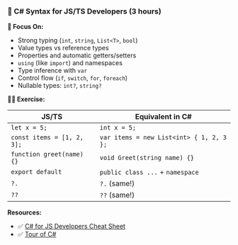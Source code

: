 ### 🔸  C# Syntax for JS/TS Developers (3 hours)

**🧠 Focus On:**

- Strong typing (`int`, `string`, `List<T>`, `bool`)
- Value types vs reference types
- Properties and automatic getters/setters
- `using` (like `import`) and namespaces
- Type inference with `var`
- Control flow (`if`, `switch`, `for`, `foreach`)
- Nullable types: `int?`, `string?`

**👨‍💻 Exercise:**

| JS/TS                      | Equivalent in C#                         |
| -------------------------- | ---------------------------------------- |
| `let x = 5;`               | `int x = 5;`                             |
| `const items = [1, 2, 3];` | `var items = new List<int> { 1, 2, 3 };` |
| `function greet(name) {}`  | `void Greet(string name) {}`             |
| `export default`           | `public class ...` + `namespace`         |
| `?.`                       | `?.` (same!)                             |
| `??`                       | `??` (same!)                             |

**Resources:**

- ✅ [C# for JS Developers Cheat Sheet](https://www.linkedin.com/pulse/c-javascript-developers-cheat-sheet-milosz-misiewicz/)
- ✅ [Tour of C#](https://learn.microsoft.com/en-us/dotnet/csharp/tour-of-csharp/)